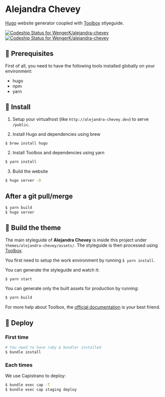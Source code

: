 # Alejandra Chevey
[Hugo](https://gohugo.io/) website generator coupled with [Toolbox](https://frontend.github.io/toolbox/) stlyeguide.

[ ![Codeship Status for WengerK/alejandra-chevey](https://app.codeship.com/projects/17efd080-54fc-0135-37a2-66916a474cf7/status?branch=master)](https://app.codeship.com/projects/235460)
[ ![Codeship Status for WengerK/alejandra-chevey](https://app.codeship.com/projects/17efd080-54fc-0135-37a2-66916a474cf7/status?branch=dev)](https://app.codeship.com/projects/235460)

## 🔧 Prerequisites

First of all, you need to have the following tools installed globally on your environment:

  * hugo
  * npm
  * yarn

## 🚛 Install

1. Setup your virtualhost (like `http://alejandra-chevey.dev`) to serve `/public`.

2. Install Hugo and dependencies using brew

  ```bash
  $ brew install hugo
  ```

2. Install Toolbox and dependencies using yarn

  ```bash
  $ yarn install
  ```

3. Build the website

  ```bash
  $ hugo server -D
  ```

## After a git pull/merge

  ```bash
  $ yarn build
  $ hugo server
  ```

## 🎨 Build the theme

The main styleguide of **Alejandra Chevey** is inside this project under `themes/alejandra-chevey/assets/`.
The styleguide is then processed using [Toolbox](https://frontend.github.io/toolbox/).

You first need to setup the work environment by running `$ yarn install`.

You can generate the styleguide and watch it:

  ```bash
  $ yarn start
  ```

You can generate only the built assets for production by running:

  ```bash
  $ yarn build
  ```

For more help about Toolbox, the [official documentation](http://frontend.github.io/toolbox/toolbox/#build-the-styleguide) is your best friend.

## 🚀 Deploy

### First time

  ```bash
  # You need to have ruby & bundler installed
  $ bundle install
  ```

### Each times

We use Capistrano to deploy:

  ```bash
  $ bundle exec cap -T
  $ bundle exec cap staging deploy
  ```



